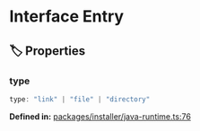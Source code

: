 # Interface Entry

## 🏷️ Properties

### type

```ts
type: "link" | "file" | "directory"
```
<p style="font-size: 14px; color: var(--vp-c-text-2)">
<strong>Defined in:</strong> <a href="https://github.com/voxelum/minecraft-launcher-core-node/blob/master/packages/installer/java-runtime.ts#L76" target="_blank" rel="noreferrer">packages/installer/java-runtime.ts:76</a>
</p>


